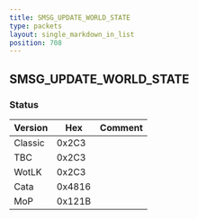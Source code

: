 ```yaml
---
title: SMSG_UPDATE_WORLD_STATE
type: packets
layout: single_markdown_in_list
position: 708
---
```


## SMSG_UPDATE_WORLD_STATE

### Status

Version    | Hex        | Comment
---------- | ---------- | ---------- 
Classic    | 0x2C3      | 
TBC        | 0x2C3      | 
WotLK      | 0x2C3      | 
Cata       | 0x4816     | 
MoP        | 0x121B     | 
